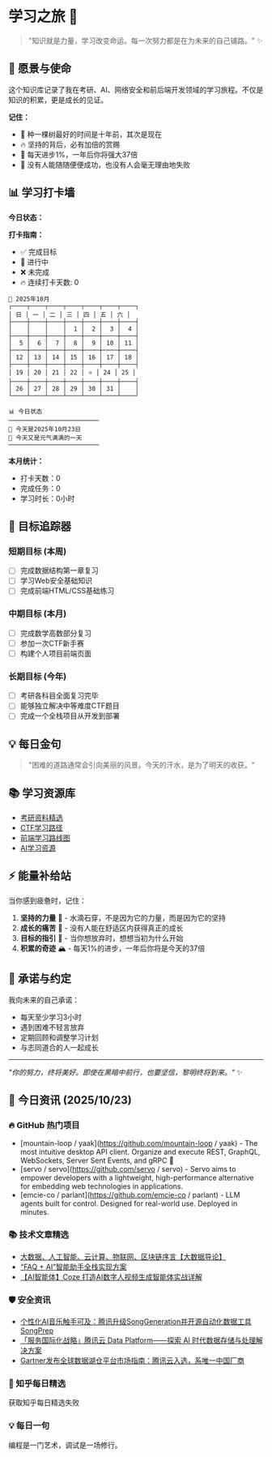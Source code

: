 # 学习之旅 🚀

> "知识就是力量，学习改变命运。每一次努力都是在为未来的自己铺路。" ✨

## 🌟 愿景与使命

这个知识库记录了我在考研、AI、网络安全和前后端开发领域的学习旅程。不仅是知识的积累，更是成长的见证。

**记住：**

- 🌱 种一棵树最好的时间是十年前，其次是现在
- 🔥 坚持的背后，必有加倍的赏赐
- 💪 每天进步1%，一年后你将强大37倍
- 🌈 没有人能随随便便成功，也没有人会毫无理由地失败

## 📊 学习打卡墙

**今日状态：**

**打卡指南：**

- ✅ 完成目标
- 🔄 进行中
- ❌ 未完成
- 🔥 连续打卡天数: 0

<!-- CALENDAR_START -->
```
📅 2025年10月
┌────┬────┬────┬────┬────┬────┬────┐
│ 日 │ 一 │ 二 │ 三 │ 四 │ 五 │ 六 │
├────┼────┼────┼────┼────┼────┼────┤
│    │    │    │  1 │  2 │  3 │  4 │
├────┼────┼────┼────┼────┼────┼────┤
│  5 │  6 │  7 │  8 │  9 │ 10 │ 11 │
├────┼────┼────┼────┼────┼────┼────┤
│ 12 │ 13 │ 14 │ 15 │ 16 │ 17 │ 18 │
├────┼────┼────┼────┼────┼────┼────┤
│ 19 │ 20 │ 21 │ 22 │ ⭐ │ 24 │ 25 │
├────┼────┼────┼────┼────┼────┼────┤
│ 26 │ 27 │ 28 │ 29 │ 30 │ 31 │    │
└────┴────┴────┴────┴────┴────┴────┘
```

```
📊 今日状态
─────────────────────────
🌟 今天是2025年10月23日
🌈 今天又是元气满满的一天
─────────────────────────
```
<!-- CALENDAR_END -->

**本月统计：**
- 打卡天数：0
- 完成任务：0
- 学习时长：0小时

## 🎯 目标追踪器

### 短期目标 (本周)

- [ ] 完成数据结构第一章复习
- [ ] 学习Web安全基础知识
- [ ] 完成前端HTML/CSS基础练习

### 中期目标 (本月)

- [ ] 完成数学高数部分复习
- [ ] 参加一次CTF新手赛
- [ ] 构建个人项目前端页面

### 长期目标 (今年)

- [ ] 考研各科目全面复习完毕
- [ ] 能够独立解决中等难度CTF题目
- [ ] 完成一个全栈项目从开发到部署

## 💡 每日金句

> "困难的道路通常会引向美丽的风景。今天的汗水，是为了明天的收获。"

## 📚 学习资源库

- [考研资料精选](https://github.com/topics/kaoyan)
- [CTF学习路径](https://ctf-wiki.org/)
- [前端学习路线图](https://roadmap.sh/frontend)
- [AI学习资源](https://github.com/microsoft/AI-For-Beginners)

## ⚡ 能量补给站

当你感到疲惫时，记住：

1. **坚持的力量** 🌊 - 水滴石穿，不是因为它的力量，而是因为它的坚持
2. **成长的痛苦** 🌵 - 没有人能在舒适区内获得真正的成长
3. **目标的指引** 🧭 - 当你想放弃时，想想当初为什么开始
4. **积累的奇迹** 🏔️ - 每天1%的进步，一年后你将是今天的37倍

## 🤝 承诺与约定

我向未来的自己承诺：

- 每天至少学习3小时
- 遇到困难不轻言放弃
- 定期回顾和调整学习计划
- 与志同道合的人一起成长

---

*"你的努力，终将美好。即使在黑暗中前行，也要坚信，黎明终将到来。"* ✨

<!-- DAILY_INFO_START -->

## 📰 今日资讯 (2025/10/23)

### 🔥 GitHub 热门项目
- [mountain-loop / yaak](https://github.com/mountain-loop / yaak) - The most intuitive desktop API client. Organize and execute REST, GraphQL, WebSockets, Server Sent Events, and gRPC 🦬
- [servo / servo](https://github.com/servo / servo) - Servo aims to empower developers with a lightweight, high-performance alternative for embedding web technologies in applications.
- [emcie-co / parlant](https://github.com/emcie-co / parlant) - LLM agents built for control. Designed for real-world use. Deployed in minutes.

### 📚 技术文章精选
- [大数据、人工智能、云计算、物联网、区块链序言【大数据导论】](https://blog.csdn.net/2301_81874719/article/details/140105022)
- [“FAQ + AI”智能助手全栈实现方案](https://blog.csdn.net/sixpp/article/details/150996205)
- [【AI智能体】Coze 打造AI数字人视频生成智能体实战详解](https://blog.csdn.net/zhangcongyi420/article/details/152601878)

### 🛡️ 安全资讯
- [个性化AI音乐触手可及：腾讯升级SongGeneration并开源自动化数据工具SongPrep](https://cloud.tencent.com/developer/article/2578853)
- [「服务国际化战略」腾讯云 Data Platform——探索 AI 时代数据存储与处理解决方案](https://cloud.tencent.com/developer/article/2578845)
- [Gartner发布全球数据湖仓平台市场指南：腾讯云入选，系唯一中国厂商](https://cloud.tencent.com/developer/article/2578847)

### 🌟 知乎每日精选
获取知乎每日精选失败

### 💡 每日一句
编程是一门艺术，调试是一场修行。
<!-- DAILY_INFO_END -->
